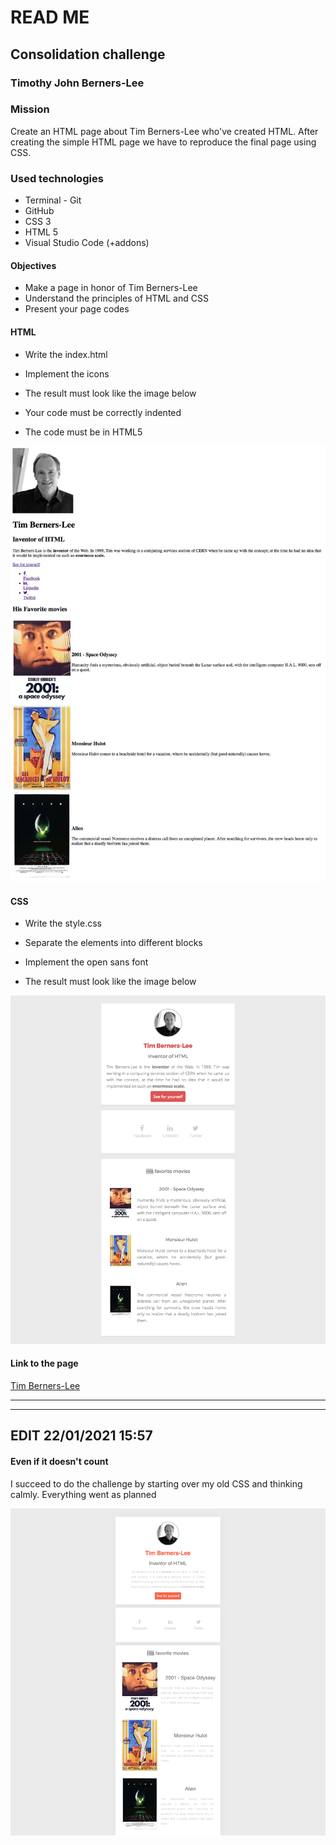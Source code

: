 # READ ME

## Consolidation challenge

### Timothy John Berners-Lee

### Mission

Create an HTML page about Tim Berners-Lee who've created HTML. After creating the simple HTML page we have to reproduce the final page using CSS.

### Used technologies

- Terminal - Git
- GitHub
- CSS 3
- HTML 5
- Visual Studio Code (+addons)

#### Objectives

- Make a page in honor of Tim Berners-Lee
- Understand the principles of HTML and CSS
- Present your page codes

#### HTML

- Write the index.html

- Implement the icons

- The result must look like the image below

- Your code must be correctly indented

- The code must be in HTML5

![Html5](/assets/images/goal-html.png)

#### CSS

- Write the style.css

- Separate the elements into different blocks

- Implement the open sans font

- The result must look like the image below

![CSS3](/assets/images/goal-css.png)

#### Link to the page

[Tim Berners-Lee](https://etienne223.github.io/tim-berners-lee/)

------------------------------
------------------------------

## EDIT 22/01/2021 15:57

#### Even if it doesn't count

I succeed to do the challenge by starting over my old CSS and thinking calmly. Everything went as planned

![Challenge Succeed, well atleast way better than the first time](assets/images/Correction.png)
